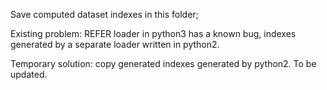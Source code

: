 Save computed dataset indexes in this folder;

Existing problem: REFER loader in python3 has a known bug, 
indexes generated by a separate loader written in python2.

Temporary solution: copy generated indexes generated by python2.
To be updated.